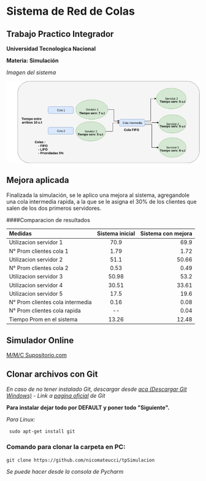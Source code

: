# Sistema de Red de Colas


## Trabajo Practico Integrador


**Universidad Tecnologica Nacional**

**Materia: Simulación**

_Imagen del sistema_

![Imagen del Sistema](assets/img/TPSimulacion.png)

## Mejora aplicada

Finalizada la simulación, se le aplico una mejora al sistema, agregandole una cola intermedia
rapida, a la que se le asigna el 30% de los clientes que salen de los dos primeros servidores.

####Comparacion de resultados

| Medidas | Sistema inicial | Sistema con mejora|
| :------- | :------: | -----: |
| Utilizacion servidor 1   | 70.9| 69.9|
| N° Prom clientes cola 1  | 1.79| 1.72|
| Utilizacion servidor 2   | 51.1| 50.66|
| N° Prom clientes cola 2  | 0.53 | 0.49|
| Utilizacion servidor 3   | 50.98| 53.2|
| Utilizacion servidor 4   | 30.51 | 33.61|
| Utilizacion servidor 5   | 17.5 | 19.6   |
| N° Prom clientes cola intermedia  | 0.16 | 0.08|
| N° Prom clientes cola rapida  | -- | 0.04|
| Tiempo Prom en el sistema  | 13.26| 12.48|



## Simulador Online

[M/M/C Supositorio.com](https://www.supositorio.com/rcalc/rcalclite_esp.htm)
## Clonar archivos con Git

_En caso de no tener instalado Git, descargar desde 
[aca (Descargar Git Windows)](https://git-scm.com/download/win) - Link a [pagina oficial](https://git-scm.com/downloads) de Git_

**Para instalar dejar todo por DEFAULT y poner todo "Siguiente".**

_Para Linux:_
```
 sudo apt-get install git
```

### Comando para clonar la carpeta en PC:

```
git clone https://github.com/nicomateucci/tpSimulacion
```
_Se puede hacer desde la consola de Pycharm_